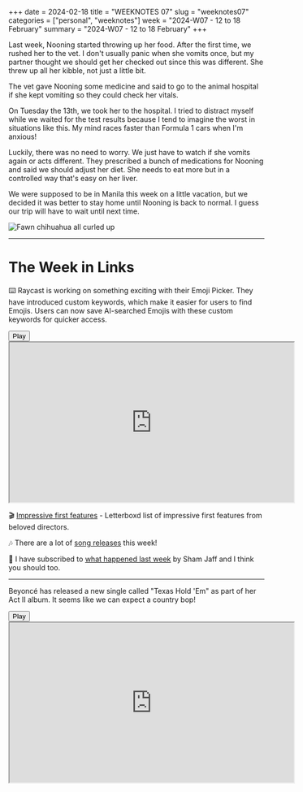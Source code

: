 +++
date = 2024-02-18
title = "WEEKNOTES 07"
slug = "weeknotes07"
categories = ["personal", "weeknotes"]
week = "2024-W07 - 12 to 18 February"
summary = "2024-W07 - 12 to 18 February"
+++

Last week, Nooning started throwing up her food. After the first time, we rushed her to the vet. I don't usually panic when she vomits once, but my partner thought we should get her checked out since this was different. She threw up all her kibble, not just a little bit.

The vet gave Nooning some medicine and said to go to the animal hospital if she kept vomiting so they could check her vitals.  

On Tuesday the 13th, we took her to the hospital. I tried to distract myself while we waited for the test results because I tend to imagine the worst in situations like this. My mind races faster than Formula 1 cars when I'm anxious!

Luckily, there was no need to worry. We just have to watch if she vomits again or acts different. They prescribed a bunch of medications for Nooning and said we should adjust her diet. She needs to eat more but in a controlled way that's easy on her liver.

We were supposed to be in Manila this week on a little vacation, but we decided it was better to stay home until Nooning is back to normal. I guess our trip will have to wait until next time.

![Fawn chihuahua all curled up](/weeknotes/weeknotes07/nooning.jpg "Nooning all curled up")

---

# The Week in Links

⌨️ Raycast is working on something exciting with their Emoji Picker. They have introduced custom keywords, which make it easier for users to find Emojis. Users can now save AI-searched Emojis with these custom keywords for quicker access.

<lite-youtube videoid="Xc262WTsZoU" style="background-image: url(&quot;https://i.ytimg.com/vi/Xc262WTsZoU/hqdefault.jpg&quot;);" class="lyt-activated"><button type="button" class="lty-playbtn"><span class="lyt-visually-hidden">Play</span></button><iframe width="560" height="315" title="Play" allow="accelerometer; autoplay; encrypted-media; gyroscope; picture-in-picture" allowfullscreen="" src="https://www.youtube-nocookie.com/embed/Xc262WTsZoU?autoplay"></iframe></lite-youtube>

🎬 [Impressive first features](https://letterboxd.com/etolkin/list/what-a-fuckin-debut-impressive-first-features/) - Letterboxd list of impressive first features from beloved directors.

🎶 There are a lot of [song releases](https://www.rollingstone.com/music/music-features/beyonce-dua-lipa-lainey-wilson-songs-you-need-to-know-1234969918/) this week!

📰 I have subscribed to [what happened last week](https://whathappenedlastweek.com/?ref=krabf.com) by Sham Jaff and I think you should too.

---
Beyoncé has released a new single called "Texas Hold 'Em" as part of her Act II album. It seems like we can expect a country bop!

<lite-youtube videoid="jCOX8dT9q8M" style="background-image: url(&quot;https://i.ytimg.com/vi/jCOX8dT9q8M/hqdefault.jpg&quot;);" class="lyt-activated"><button type="button" class="lty-playbtn"><span class="lyt-visually-hidden">Play</span></button><iframe width="560" height="315" title="Play" allow="accelerometer; autoplay; encrypted-media; gyroscope; picture-in-picture" allowfullscreen="" src="https://www.youtube-nocookie.com/embed/jCOX8dT9q8M?autoplay"></iframe></lite-youtube>

